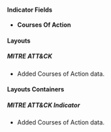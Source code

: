 
#### Indicator Fields
- **Courses Of Action**

#### Layouts
##### MITRE ATT&CK
- Added Courses of Action data.

#### Layouts Containers
##### MITRE ATT&CK Indicator
- Added Courses of Action data.